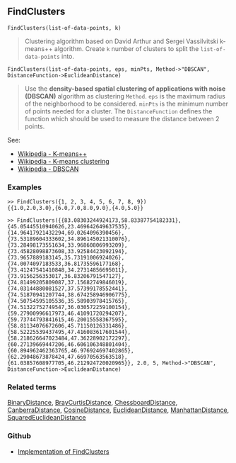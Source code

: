 ## FindClusters

```
FindClusters(list-of-data-points, k)
```
 
> Clustering algorithm based on David Arthur and Sergei Vassilvitski k-means++ algorithm. Create `k` number of clusters to split the `list-of-data-points` into.

```
FindClusters(list-of-data-points, eps, minPts, Method->"DBSCAN", DistanceFunction->EuclideanDistance)
```

> Use the **density-based spatial clustering of applications with noise (DBSCAN)** algorithm as clustering `Method`. `eps` is the maximum radius of the neighborhood to be considered. `minPts` is the minimum number of points needed for a cluster. The `DistanceFunction` defines the function which should be used to measure the distance between 2 points.
   
See:  
* [Wikipedia - K-means++](https://en.wikipedia.org/wiki/K-means%2B%2B)
* [Wikipedia - K-means clustering](https://en.wikipedia.org/wiki/K-means_clustering) 
* [Wikipedia - DBSCAN](https://en.wikipedia.org/wiki/DBSCAN)
 
### Examples

```
>> FindClusters({1, 2, 3, 4, 5, 6, 7, 8, 9}) 
{{1.0,2.0,3.0},{6.0,7.0,8.0,9.0},{4.0,5.0}}

>> FindClusters({{83.08303244924173,58.83387754182331},{45.05445510940626,23.469642649637535},{14.96417921432294,69.0264096390456},{73.53189604333602,34.896145021310076},{73.28498173551634,33.96860806993209},{73.45828098873608,33.92584423092194},{73.9657889183145,35.73191006924026},{74.0074097183533,36.81735596177168},{73.41247541410848,34.27314856695011},{73.9156256353017,36.83206791547127},{74.81499205809087,37.15682749846019},{74.03144880081527,37.57399178552441},{74.51870941207744,38.674258946906775},{74.50754595105536,35.58903978415765},{74.51322752749547,36.030572259100154},{59.27900996617973,46.41091720294207},{59.73744793841615,46.20015558367595},{58.81134076672606,45.71150126331486},{58.52225539437495,47.416083617601544},{58.218626647023484,47.36228902172297},{60.27139669447206,46.606106348801404},{60.894962462363765,46.976924697402865},{62.29048673878424,47.66970563563518},{61.03857608977705,46.212924720020965}}, 2.0, 5, Method->"DBSCAN", DistanceFunction->EuclideanDistance)
```

### Related terms 
[BinaryDistance](BinaryDistance.md), [BrayCurtisDistance](BrayCurtisDistance.md), [ChessboardDistance](ChessboardDistance.md), [CanberraDistance](CanberraDistance.md), [CosineDistance](CosineDistance.md), [EuclideanDistance](EuclideanDistance.md), [ManhattanDistance](ManhattanDistance.md), [SquaredEuclideanDistance](SquaredEuclideanDistance.md)

### Github

* [Implementation of FindClusters](https://github.com/axkr/symja_android_library/blob/master/symja_android_library/matheclipse-core/src/main/java/org/matheclipse/core/builtin/ClusteringFunctions.java#L327) 
